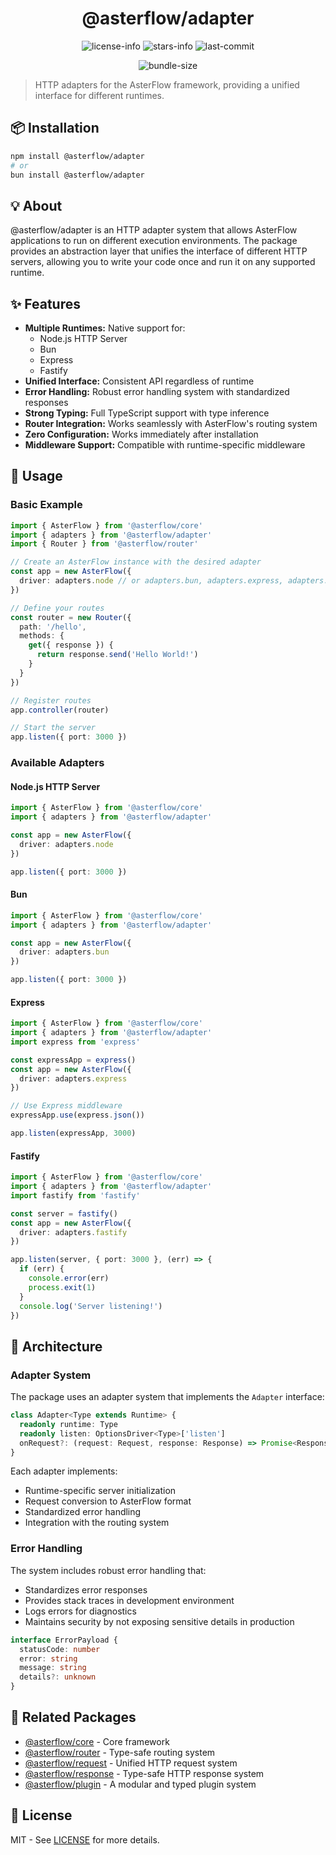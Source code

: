 <div align="center">

# @asterflow/adapter

![license-info](https://img.shields.io/github/license/AsterFlow/AsterFlow?style=for-the-badge&colorA=302D41&colorB=f9e2af&logoColor=f9e2af)
![stars-info](https://img.shields.io/github/stars/AsterFlow/AsterFlow?colorA=302D41&colorB=f9e2af&style=for-the-badge)
![last-commit](https://img.shields.io/github/last-commit/AsterFlow/AsterFlow?path=packages%2Fadapter&style=for-the-badge&colorA=302D41&colorB=b4befe)

![bundle-size](https://img.shields.io/bundlejs/size/@asterflow/adapter?style=for-the-badge&colorA=302D41&colorB=3ac97b)

</div>

> HTTP adapters for the AsterFlow framework, providing a unified interface for different runtimes.

## 📦 Installation

```bash
npm install @asterflow/adapter
# or
bun install @asterflow/adapter
```

## 💡 About

@asterflow/adapter is an HTTP adapter system that allows AsterFlow applications to run on different execution environments. The package provides an abstraction layer that unifies the interface of different HTTP servers, allowing you to write your code once and run it on any supported runtime.

## ✨ Features

- **Multiple Runtimes:** Native support for:
  - Node.js HTTP Server
  - Bun
  - Express
  - Fastify
- **Unified Interface:** Consistent API regardless of runtime
- **Error Handling:** Robust error handling system with standardized responses
- **Strong Typing:** Full TypeScript support with type inference
- **Router Integration:** Works seamlessly with AsterFlow's routing system
- **Zero Configuration:** Works immediately after installation
- **Middleware Support:** Compatible with runtime-specific middleware

## 🚀 Usage

### Basic Example

```typescript
import { AsterFlow } from '@asterflow/core'
import { adapters } from '@asterflow/adapter'
import { Router } from '@asterflow/router'

// Create an AsterFlow instance with the desired adapter
const app = new AsterFlow({ 
  driver: adapters.node // or adapters.bun, adapters.express, adapters.fastify
})

// Define your routes
const router = new Router({
  path: '/hello',
  methods: {
    get({ response }) {
      return response.send('Hello World!')
    }
  }
})

// Register routes
app.controller(router)

// Start the server
app.listen({ port: 3000 })
```

### Available Adapters

#### Node.js HTTP Server

```typescript
import { AsterFlow } from '@asterflow/core'
import { adapters } from '@asterflow/adapter'

const app = new AsterFlow({
  driver: adapters.node
})

app.listen({ port: 3000 })
```

#### Bun

```typescript
import { AsterFlow } from '@asterflow/core'
import { adapters } from '@asterflow/adapter'

const app = new AsterFlow({
  driver: adapters.bun
})

app.listen({ port: 3000 })
```

#### Express

```typescript
import { AsterFlow } from '@asterflow/core'
import { adapters } from '@asterflow/adapter'
import express from 'express'

const expressApp = express()
const app = new AsterFlow({
  driver: adapters.express
})

// Use Express middleware
expressApp.use(express.json())

app.listen(expressApp, 3000)
```

#### Fastify

```typescript
import { AsterFlow } from '@asterflow/core'
import { adapters } from '@asterflow/adapter'
import fastify from 'fastify'

const server = fastify()
const app = new AsterFlow({
  driver: adapters.fastify
})

app.listen(server, { port: 3000 }, (err) => {
  if (err) {
    console.error(err)
    process.exit(1)
  }
  console.log('Server listening!')
})
```

## 🔧 Architecture

### Adapter System

The package uses an adapter system that implements the `Adapter` interface:

```typescript
class Adapter<Type extends Runtime> {
  readonly runtime: Type
  readonly listen: OptionsDriver<Type>['listen']
  onRequest?: (request: Request, response: Response) => Promise<Response> | Response
}
```

Each adapter implements:
- Runtime-specific server initialization
- Request conversion to AsterFlow format
- Standardized error handling
- Integration with the routing system

### Error Handling

The system includes robust error handling that:
- Standardizes error responses
- Provides stack traces in development environment
- Logs errors for diagnostics
- Maintains security by not exposing sensitive details in production

```typescript
interface ErrorPayload {
  statusCode: number
  error: string
  message: string
  details?: unknown
}
```

## 🔗 Related Packages

- [@asterflow/core](https://www.npmjs.com/package/@asterflow/core) - Core framework
- [@asterflow/router](https://www.npmjs.com/package/@asterflow/router) - Type-safe routing system
- [@asterflow/request](https://www.npmjs.com/package/@asterflow/request) - Unified HTTP request system
- [@asterflow/response](https://www.npmjs.com/package/@asterflow/response) - Type-safe HTTP response system
- [@asterflow/plugin](https://www.npmjs.com/package/@asterflow/plugin) - A modular and typed plugin system

## 📄 License

MIT - See [LICENSE](https://github.com/AsterFlow/AsterFlow/blob/main/LICENSE) for more details.
